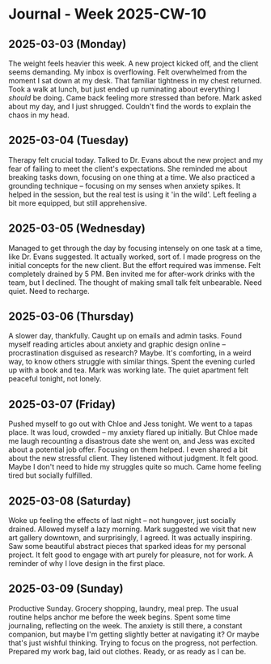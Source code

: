 # Journal - Week 2025-CW-10

## 2025-03-03 (Monday)

The weight feels heavier this week. A new project kicked off, and the client seems demanding. My inbox is overflowing. Felt overwhelmed from the moment I sat down at my desk. That familiar tightness in my chest returned. Took a walk at lunch, but just ended up ruminating about everything I *should* be doing. Came back feeling more stressed than before. Mark asked about my day, and I just shrugged. Couldn't find the words to explain the chaos in my head.

## 2025-03-04 (Tuesday)

Therapy felt crucial today. Talked to Dr. Evans about the new project and my fear of failing to meet the client's expectations. She reminded me about breaking tasks down, focusing on one thing at a time. We also practiced a grounding technique – focusing on my senses when anxiety spikes. It helped in the session, but the real test is using it 'in the wild'. Left feeling a bit more equipped, but still apprehensive.

## 2025-03-05 (Wednesday)

Managed to get through the day by focusing intensely on one task at a time, like Dr. Evans suggested. It actually worked, sort of. I made progress on the initial concepts for the new client. But the effort required was immense. Felt completely drained by 5 PM. Ben invited me for after-work drinks with the team, but I declined. The thought of making small talk felt unbearable. Need quiet. Need to recharge.

## 2025-03-06 (Thursday)

A slower day, thankfully. Caught up on emails and admin tasks. Found myself reading articles about anxiety and graphic design online – procrastination disguised as research? Maybe. It's comforting, in a weird way, to know others struggle with similar things. Spent the evening curled up with a book and tea. Mark was working late. The quiet apartment felt peaceful tonight, not lonely.

## 2025-03-07 (Friday)

Pushed myself to go out with Chloe and Jess tonight. We went to a tapas place. It was loud, crowded – my anxiety flared up initially. But Chloe made me laugh recounting a disastrous date she went on, and Jess was excited about a potential job offer. Focusing on them helped. I even shared a bit about the new stressful client. They listened without judgment. It felt good. Maybe I don't need to hide my struggles quite so much. Came home feeling tired but socially fulfilled.

## 2025-03-08 (Saturday)

Woke up feeling the effects of last night – not hungover, just socially drained. Allowed myself a lazy morning. Mark suggested we visit that new art gallery downtown, and surprisingly, I agreed. It was actually inspiring. Saw some beautiful abstract pieces that sparked ideas for my personal project. It felt good to engage with art purely for pleasure, not for work. A reminder of why I love design in the first place.

## 2025-03-09 (Sunday)

Productive Sunday. Grocery shopping, laundry, meal prep. The usual routine helps anchor me before the week begins. Spent some time journaling, reflecting on the week. The anxiety is still there, a constant companion, but maybe I'm getting slightly better at navigating it? Or maybe that's just wishful thinking. Trying to focus on the progress, not perfection. Prepared my work bag, laid out clothes. Ready, or as ready as I can be.
